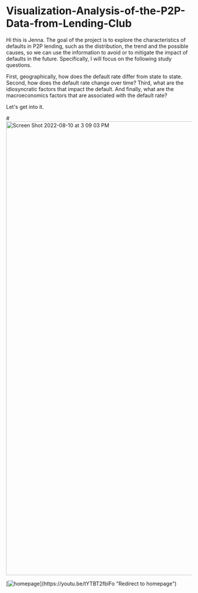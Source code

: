 # Visualization-Analysis-of-the-P2P-Data-from-Lending-Club

Hi this is Jenna. The goal of the project is to explore the characteristics of defaults in P2P lending, such as the distribution, the trend and the possible causes, so we can use the information to avoid or to mitigate the impact of defaults in the future. Specifically, I will focus on the following study questions.

First, geographically, how does the default rate differ from state to state. 
Second, how does the default rate change over time?
Third, what are the idiosyncratic factors that impact the default.
And finally, what are the macroeconomics factors that are associated with the default rate? 

Let's get into it. 

#<img width="1227" alt="Screen Shot 2022-08-10 at 3 09 03 PM" src="https://user-images.githubusercontent.com/88406647/184052729-9a108453-d16e-4bb7-8005-c52ada4cbda7.png">


[![homepage]([http://commonmark.org/help/images/favicon.png](https://user-images.githubusercontent.com/88406647/184052729-9a108453-d16e-4bb7-8005-c52ada4cbda7.png))](https://youtu.be/tYTBT2fblFo "Redirect to homepage")
